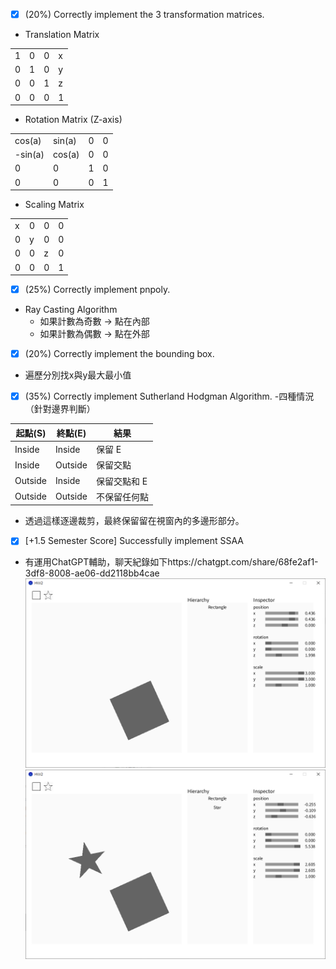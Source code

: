 - [x] (20%) Correctly implement the 3 transformation matrices.
- Translation Matrix

|||||
|--------|--------|--------|--------|
| 1 | 0 | 0 | x |
| 0 | 1 | 0 | y |
| 0 | 0 | 1 | z |
| 0 | 0 | 0 | 1 |
- Rotation Matrix (Z-axis)
  
|||||
|--------|--------|--------|--------|
| cos(a) | sin(a) | 0 | 0 |
| -sin(a) | cos(a) | 0 | 0 |
| 0 | 0 | 1 | 0 |
| 0 | 0 | 0 | 1 |
- Scaling Matrix
  
|||||
|--------|--------|--------|--------|
| x | 0 | 0 | 0 |
| 0 | y | 0 | 0 |
| 0 | 0 | z | 0 |
| 0 | 0 | 0 | 1 |

- [x] (25%) Correctly implement pnpoly.
- Ray Casting Algorithm
  - 如果計數為奇數 → 點在內部
  - 如果計數為偶數 → 點在外部
- [x] (20%) Correctly implement the bounding box.
- 遍歷分別找x與y最大最小值
- [x] (35%) Correctly implement Sutherland Hodgman Algorithm.
-四種情況（針對邊界判斷）

|起點(S)	|終點(E)	|結果|
|--------|--------|--------|
|Inside	|Inside	|保留 E|
|Inside	|Outside	|保留交點|
|Outside	|Inside	|保留交點和 E|
|Outside	|Outside	|不保留任何點|
- 透過這樣逐邊裁剪，最終保留留在視窗內的多邊形部分。
- [x] [+1.5 Semester Score] Successfully implement SSAA
- 有運用ChatGPT輔助，聊天紀錄如下https://chatgpt.com/share/68fe2af1-3df8-8008-ae06-dd2118bb4cae
![Rectangle](Lab2/picture/Rectangle.png)
![Rectangle&Star](Lab2/picture/Rectangle&Star.png)

